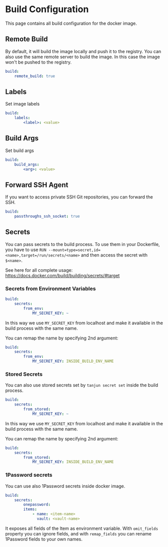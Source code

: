 # Build Configuration

This page contains all build configuration for the docker image.

## Remote Build

By default, it will build the image locally and push it to the registry. You can also use the same remote server to build the image. In this case the image won't be pushed to the registry.

```yaml
build:
    remote_build: true
```

## Labels

Set image labels

```yaml
build:
    labels:
        <label>: <value>
```

## Build Args

Set build args

```yaml
build:
    build_args:
        <arg>: <value>
```

## Forward SSH Agent

If you want to access private SSH Git repositories, you can forward the SSH.

```yaml
build:
    passthroughs_ssh_socket: true
```

## Secrets

You can pass secrets to the build process. To use them in your Dockerfile, you have to use `RUN --mount=type=secret,id=<name>,target=/run/secrets/<name>` and then access the secret with `$<name>`.

See here for all complete usage: https://docs.docker.com/build/building/secrets/#target

### Secrets from Environment Variables

```yaml
build:
    secrets:
        from_env:
            MY_SECRET_KEY: ~
```

In this way we use `MY_SECRET_KEY` from localhost and make it available in the build process with the same name.

You can remap the name by specifying 2nd argument:

```yaml
build:
    secrets:
        from_env:
            MY_SECRET_KEY: INSIDE_BUILD_ENV_NAME
```

### Stored Secrets

You can also use stored secrets set by `tanjun secret set` inside the build process.

```yaml
build:
    secrets:
        from_stored:
            MY_SECRET_KEY: ~
```

In this way we use `MY_SECRET_KEY` from localhost and make it available in the build process with the same name. 

You can remap the name by specifying 2nd argument:

```yaml
build:
    secrets:
        from_stored:
            MY_SECRET_KEY: INSIDE_BUILD_ENV_NAME
```

### 1Password secrets

You can use also 1Password secrets inside docker image.

```yaml
build:
    secrets:
        onepassword: 
        items:
            - name: <item-name>
              vault: <vault-name>
```

It exposes all fields of the Item as environment variable. With `omit_fields` property you can ignore fields, and with `remap_fields` you can rename 1Password fields to your own names.